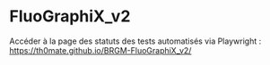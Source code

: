 # FluoGraphiX_v2

Accéder à la page des statuts des tests automatisés via Playwright : https://th0mate.github.io/BRGM-FluoGraphiX_v2/
